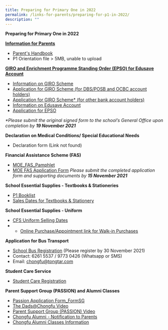 ```yaml
---
title: Preparing for Primary One in 2022
permalink: /links-for-parents/preparing-for-p1-in-2022/
description: ""
---
```

**Preparing for Primary One in 2022**

<strong><u>Information for Parents</strong></u>

* [Parent's Handbook](/files/2021-P1-Orientation-Information-for-Parents-1.pdf)
*  P1 Orientation file > 5MB, unable to upload


<strong><u>GIRO and Enrichment Programme Standing Order (EPSO) for Edusave Account</strong></u>

*   [Information on GIRO Scheme](https://www.moe.gov.sg/financial-matters/fees?toggle-id=giro)
*   [Application for GIRO Scheme (for DBS/POSB and OCBC account holders)](https://www.form.gov.sg/#!/5d95490c7f5cfb0013133875)
* [Application for GIRO Scheme* (for other bank account holders)](/files/giro_application_form_oct_2021.pdf)
*   [Information on Edusave Account](https://www.moe.gov.sg/financial-matters/edusave-account/usage-of-edusave-funds?toggle-id=moe-funded-schools)
*   [Application for EPSO](https://form.gov.sg/#!/5be24a1bb3f842000fdc4e59)

 _*Please submit the original signed form to the school’s General Office upon completion by **19 November 2021**_
 
 **Declaration on Medical Conditions/ Special Educational Needs**
 * Declaration form (Link not found)


**Financial Assistance Scheme (FAS)**

* [MOE_FAS_Pamphlet](/files/MOE_FAS_Pamphlet_2022.pdf)
* [MOE FAS Application Form](/files/MOE-FAS-application-form.pdf)
_Please submit the completed application form and supporting documents by **15 November 2021**_

**School Essential Supplies - Textbooks & Stationeries**

* [P1 Booklist](/files/CFS-2022-P1-Booklist.pdf)
* [Sales Dates for Textbooks & Stationery](/files/Selling-Dates.pdf)

**School Essential Supplies - Uniform**
* [CFS Uniform Selling Dates](/files/CFS-Uniform-Selling-Dates-1-converted.pdf)
* *   [Online Purchase/Appointment link for Walk-in Purchases](https://euniforms.com.sg/shop/primary-1-orientation/chongfu-school-2022-primary-1/)

**Application for Bus Transport**
*   [School Bus Registration](http://www.tongtar.com/) (Please register by 30 November 2021)
*   Contact: 6261 5537 / 9773 0426 (Whatsapp or SMS)
*   Email: chongfu@tongtar.com

**Student Care Service**
*   [Student Care Registration](https://forms.office.com/pages/responsepage.aspx?id=qZfrxe8FzUqIHrfB8FGIi2mCRfWRZLdHtdyGfbkB6UtUNk9JT0pZUDBZQUhORUpPRTNORDNLTk5OTC4u)

**Parent Support Group (PASSION) and Alumni Classes**

*   [Passion Application Form\_FormSG](https://go.gov.sg/5dtkyp)
*   [The Dads@Chongfu Video](http://shorturl.at/cwF14)
*   [Parent Support Group (PASSION) Video](https://tinyurl.com/y6rhd9vy)
*   [Chongfu Alumni - Notification to Parents](/files/Notification-to-Parents.pdf)
*   [Chongfu Alumni Classes Information](/files/CFS_P1_Alumni_Classes_2022.pdf)
